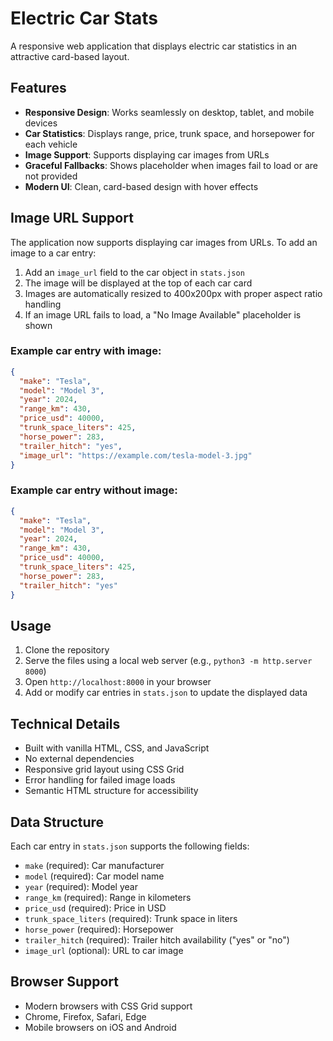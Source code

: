 # Electric Car Stats

A responsive web application that displays electric car statistics in an attractive card-based layout.

## Features

- **Responsive Design**: Works seamlessly on desktop, tablet, and mobile devices
- **Car Statistics**: Displays range, price, trunk space, and horsepower for each vehicle
- **Image Support**: Supports displaying car images from URLs
- **Graceful Fallbacks**: Shows placeholder when images fail to load or are not provided
- **Modern UI**: Clean, card-based design with hover effects

## Image URL Support

The application now supports displaying car images from URLs. To add an image to a car entry:

1. Add an `image_url` field to the car object in `stats.json`
2. The image will be displayed at the top of each car card
3. Images are automatically resized to 400x200px with proper aspect ratio handling
4. If an image URL fails to load, a "No Image Available" placeholder is shown

### Example car entry with image:

```json
{
  "make": "Tesla",
  "model": "Model 3",
  "year": 2024,
  "range_km": 430,
  "price_usd": 40000,
  "trunk_space_liters": 425,
  "horse_power": 283,
  "trailer_hitch": "yes",
  "image_url": "https://example.com/tesla-model-3.jpg"
}
```

### Example car entry without image:

```json
{
  "make": "Tesla",
  "model": "Model 3",
  "year": 2024,
  "range_km": 430,
  "price_usd": 40000,
  "trunk_space_liters": 425,
  "horse_power": 283,
  "trailer_hitch": "yes"
}
```

## Usage

1. Clone the repository
2. Serve the files using a local web server (e.g., `python3 -m http.server 8000`)
3. Open `http://localhost:8000` in your browser
4. Add or modify car entries in `stats.json` to update the displayed data

## Technical Details

- Built with vanilla HTML, CSS, and JavaScript
- No external dependencies
- Responsive grid layout using CSS Grid
- Error handling for failed image loads
- Semantic HTML structure for accessibility

## Data Structure

Each car entry in `stats.json` supports the following fields:

- `make` (required): Car manufacturer
- `model` (required): Car model name
- `year` (required): Model year
- `range_km` (required): Range in kilometers
- `price_usd` (required): Price in USD
- `trunk_space_liters` (required): Trunk space in liters
- `horse_power` (required): Horsepower
- `trailer_hitch` (required): Trailer hitch availability ("yes" or "no")
- `image_url` (optional): URL to car image

## Browser Support

- Modern browsers with CSS Grid support
- Chrome, Firefox, Safari, Edge
- Mobile browsers on iOS and Android